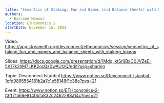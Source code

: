 ```yaml
---
title: "Semantics of Staking: Fun and Games (and Balance Sheets) with Staking Tokens"
authors:
  - Barnabé Monnot
location: ETHconomics 2
startDate: November 15, 2023
---
```


Video: <https://app.streameth.org/devconnect/ethconomics/session/semantics_of_staking_fun_and_games_and_balance_sheets_with_staking_tokens>

Slides: <https://docs.google.com/presentation/d/1Mdq_ktSr0BxC0JVZeE-5K17k2hM7LKK2osQz0wAUtzQ/edit?usp=sharing>

Topic: Devconnect Istanbul <https://www.notion.so/Devconnect-Istanbul-1cfd9895554181b2a7c1e55146f1c38e?pvs=21>

Event: <https://www.notion.so/ETHconomics-2-f3ff71566e8140bfa832c2462288a14c?pvs=21>

